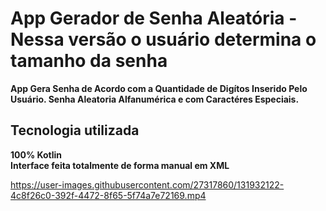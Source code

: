# App Gerador de Senha Aleatória - Nessa versão o usuário determina o tamanho da senha
<strong>App Gera Senha de Acordo com a Quantidade de Digítos Inserido Pelo Usuário. Senha Aleatoria Alfanumérica e com Caractéres Especiais.</strong><br>
## Tecnologia utilizada
<strong>100% Kotlin</strong><br>
<strong>Interface feita totalmente de forma manual em XML</strong>

https://user-images.githubusercontent.com/27317860/131932122-4c8f26c0-392f-4472-8f65-5f74a7e72169.mp4
